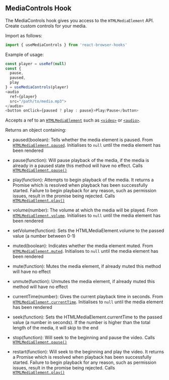 ## MediaControls Hook

The MediaControls hook gives you access to the `HTMLMediaElement` API. Create custom controls for your media.

Import as follows:

```javascript
import { useMediaControls } from 'react-browser-hooks' 
```

Example of usage:

```javascript
const player = useRef(null)
const {
  pause,
  paused,
  play
} = useMediaControls(player)
<audio
  ref={player}
  src="/path/to/media.mp3">
</audio>
<button onClick={paused ? play : pause}>Play/Pause</button>
```

Accepts a ref to an
[`HTMLMediaElement`](https://developer.mozilla.org/en-US/docs/Web/API/HTMLMediaElement) such as [`<video>`](https://developer.mozilla.org/en-US/docs/Web/HTML/Element/video) or [`<audio>`](https://developer.mozilla.org/en-US/docs/Web/HTML/Element/audio).

Returns an object containing:

- paused(boolean): Tells whether the media element is paused. From [`HTMLMediaElement.paused`](https://developer.mozilla.org/en-US/docs/Web/API/HTMLMediaElement/paused). Initialises to `null` until the media element has been rendered
- pause(function): Will pause playback of the media, if the media is already in
  a paused state this method will have no effect. Calls
  [`HTMLMediaElement.pause()`](https://developer.mozilla.org/en-US/docs/Web/API/HTMLMediaElement/pause)
- play(function): Attempts to begin playback of the media. It returns a Promise
  which is resolved when playback has been successfully started. Failure to
  begin playback for any reason, such as permission issues, result in the
  promise being rejected. Calls [`HTMLMediaElement.play()`](https://developer.mozilla.org/en-US/docs/Web/API/HTMLMediaElement/play)

- volume(number): The volume at which the media will be played. From 
  [`HTMLMediaElement.volume`](https://developer.mozilla.org/en-US/docs/Web/API/HTMLMediaElement/volume). Initialises to `null` until the media element has been rendered
- setVolume(function): Sets the HTMLMediaElement.volume to the passed value (a
  number between 0-1)
- muted(boolean): Indicates whether the media element muted. From 
  [`HTMLMediaElement.muted`](https://developer.mozilla.org/en-US/docs/Web/API/HTMLMediaElement/muted). Initialises to `null` until the media element has been rendered
- mute(function): Mutes the media element, if already muted this method will
  have no effect
- unmute(function): Unmutes the media element, if already muted this method will
  have no effect

- currentTime(number): Gives the current playback time in seconds. From 
  [`HTMLMediaElement.currentTime`](https://developer.mozilla.org/en-US/docs/Web/API/HTMLMediaElement/currentTime). Initialises to `null` until the media element has been rendered
- seek(function): Sets the HTMLMediaElement.currentTime to the passed value (a
  number in seconds). If the number is higher than the total length of the
  media, it will skip to the end

- stop(function): Will seek to the beginning and pause the video. Calls 
  [`HTMLMediaElement.pause()`](https://developer.mozilla.org/en-US/docs/Web/API/HTMLMediaElement/pause)
- restart(function): Will seek to the beginning and play the video. It returns a
  Promise which is resolved when playback has been successfully started. Failure
  to begin playback for any reason, such as permission issues, result in the
  promise being rejected. Calls 
  [`HTMLMediaElement.play()`](https://developer.mozilla.org/en-US/docs/Web/API/HTMLMediaElement/play)
